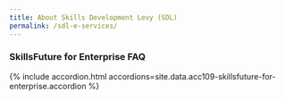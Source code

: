 ```yaml
---
title: About Skills Development Levy (SDL)
permalink: /sdl-e-services/
---
```


### SkillsFuture for Enterprise FAQ

{% include accordion.html accordions=site.data.acc109-skillsfuture-for-enterprise.accordion %}
